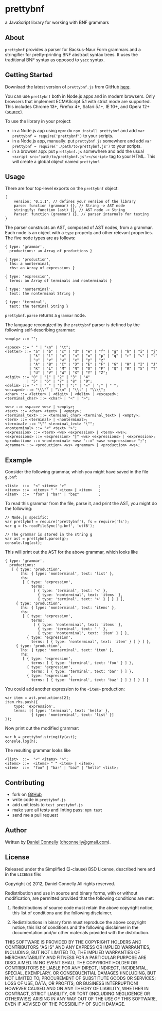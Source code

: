 prettybnf
=========

a JavaScript library for working with BNF grammars

About
-----

`prettybnf` provides a parser for Backus-Naur Form grammars and a stringifier
for pretty-printing BNF abstract syntax trees.  It uses the traditional BNF
syntax as opposed to `yacc` syntax.

Getting Started
---------------

Download the latest version of `prettybnf.js` from GitHub
[here](https://github.com/dhconnelly/prettybnf/downloads).

You can use `prettybnf` both in Node.js apps and in modern browsers.  Only
browsers that implement ECMAScript 5.1 with strict mode are supported.  This
includes Chrome 13+, Firefox 4+, Safari 5.1+, IE 10+, and Opera 12+
([source](http://kangax.github.com/es5-compat-table)).

To use the library in your project:

- in a Node.js app using `npm`: do `npm install prettybnf` and add
  `var prettybnf = require('prettybnf')` to your scripts.
- in a Node.js app, manually: put `prettybnf.js` somewhere and add
  `var prettybnf = require('./path/to/prettybnf.js')` to your scripts.
- in a browser app: put `prettybnf.js` somewhere and add the usual
  `<script src="path/to/prettybnf.js"></script>` tag to your HTML.  This will
  create a global object named `prettybnf`.

Usage
-----

There are four top-level exports on the `prettybnf` object:

    {
        version: '0.1.1', // defines your version of the library
        parse: function (grammar) {}, // String -> AST node
        stringify: function (ast) {}, // AST node -> String
        Parser: function (grammar) {}, // parser internals for testing
    }

The parser constructs an AST, composed of AST nodes, from a grammar.  Each node
is an object with a `type` property  and other relevant properties.  The five
node types are as follows:

    { type: 'grammar',
      productions: an Array of productions }

    { type: 'production',
      lhs: a nonterminal,
      rhs: an Array of expressions }

    { type: 'expression',
      terms: an Array of terminals and nonterminals }

    { type: 'nonterminal',
      text: the nonterminal String }

    { type: 'terminal',
      text: the terminal String }

`prettybnf.parse` returns a `grammar` node.

The language recongized by the `prettybnf` parser is defined by the following
self-describing grammar:

    <empty> ::= "";

    <space> ::= " " | "\n" | "\t";
    <letter> ::= "a" | "b" | "c" | "d" | "e" | "f" | "g" | "h" | "i" | "j"
               | "k" | "l" | "m" | "n" | "o" | "p" | "q" | "r" | "s" | "t"
               | "u" | "v" | "w" | "x" | "y" | "z"
               | "A" | "B" | "C" | "D" | "E" | "F" | "G" | "H" | "I" | "J"
               | "K" | "L" | "M" | "N" | "O" | "P" | "Q" | "R" | "S" | "T"
               | "U" | "V" | "W" | "X" | "Y" | "Z";
    <digit> ::= "0" | "1" | "2" | "3" | "4"
              | "5" | "6" | "7" | "8" | "9";
    <delim> ::= "-" | "_" | "|" | ":" | "=" | ";" | " ";
    <escaped> ::= "\\\"" | "\\n" | "\\t" | "\\\\";
    <char> ::= <letter> | <digit> | <delim> | <escaped>;
    <terminal_char> ::= <char> | "<" | ">";

    <ws> ::= <space> <ws> | <empty>;
    <text> ::= <char> <text> | <empty>;
    <terminal_text> ::= <terminal_char> <terminal_text> | <empty>;
    <term> ::= <terminal> | <nonterminal>;
    <terminal> ::= "\"" <terminal_text> "\"";
    <nonterminal> ::= "<" <text> ">";
    <expression> ::= <term> <ws> <expression> | <term> <ws>;
    <expressions> ::= <expression> "|" <ws> <expressions> | <expression>;
    <production> ::= <nonterminal> <ws> "::=" <ws> <expressions> ";";
    <grammar> ::= <production> <ws> <grammar> | <production> <ws>;

Example
-------

Consider the following grammar, which you might have saved in the file `g.bnf`:

    <list>  ::=  "<" <items> ">"               ;
    <items> ::=  <items> " " <item> | <item>   ;
    <item>  ::=  "foo" | "bar" | "baz"         ;

To read this grammar from the file, parse it, and print the AST, you might do
the following:

    // Node.js specific:
    var prettybnf = require('prettybnf'), fs = require('fs');
    var g = fs.readFileSync('g.bnf', 'utf8');

    // The grammar is stored in the string g
    var ast = prettybnf.parse(g);
    console.log(ast);

This will print out the AST for the above grammar, which looks like

    { type: 'grammar',
      productions:
       [ { type: 'production',
           lhs: { type: 'nonterminal', text: 'list' },
           rhs:
            [ { type: 'expression',
                terms:
                 [ { type: 'terminal', text: '<' },
                   { type: 'nonterminal', text: 'items' },
                   { type: 'terminal', text: '>' } ] } ] },
         { type: 'production',
           lhs: { type: 'nonterminal', text: 'items' },
           rhs:
            [ { type: 'expression',
                terms:
                 [ { type: 'nonterminal', text: 'items' },
                   { type: 'terminal', text: ' ' },
                   { type: 'nonterminal', text: 'item' } ] },
              { type: 'expression',
                terms: [ { type: 'nonterminal', text: 'item' } ] } ] },
         { type: 'production',
           lhs: { type: 'nonterminal', text: 'item' },
           rhs:
            [ { type: 'expression',
                terms: [ { type: 'terminal', text: 'foo' } ] },
              { type: 'expression',
                terms: [ { type: 'terminal', text: 'bar' } ] },
              { type: 'expression',
                terms: [ { type: 'terminal', text: 'baz' } ] } ] } ] }

You could add another expression to the `<item>` production:

    var item = ast.productions[2];
    item.rhs.push({
        type: 'expression',
        terms: [{ type: 'terminal', text: 'hello' },
                { type: 'nonterminal', text: 'list' }]
    });

Now print out the modified grammar:

    var h = prettybnf.stringify(ast);
    console.log(h);

The resulting grammar looks like

    <list>  ::=  "<" <items> ">";
    <items> ::=  <items> " " <item> | <item>;
    <item>  ::=  "foo" | "bar" | "baz" | "hello" <list>;

Contributing
------------

- fork on [GitHub](https://github.com/dhconnelly/prettybnf)
- write code in `prettybnf.js`
- add unit tests to `test_prettybnf.js`
- make sure all tests and linting pass: `npm test`
- send me a pull request

Author
------

Written by [Daniel Connelly](http://dhconnelly.com) (<dhconnelly@gmail.com>).

License
-------

Released under the Simplified (2-clause) BSD License, described here and in
the `LICENSE` file:

Copyright (c) 2012, Daniel Connelly
All rights reserved.

Redistribution and use in source and binary forms, with or without
modification, are permitted provided that the following conditions are met:

1. Redistributions of source code must retain the above copyright notice, this
   list of conditions and the following disclaimer.

2. Redistributions in binary form must reproduce the above copyright notice,
   this list of conditions and the following disclaimer in the documentation
   and/or other materials provided with the distribution.

THIS SOFTWARE IS PROVIDED BY THE COPYRIGHT HOLDERS AND CONTRIBUTORS "AS IS" AND
ANY EXPRESS OR IMPLIED WARRANTIES, INCLUDING, BUT NOT LIMITED TO, THE IMPLIED
WARRANTIES OF MERCHANTABILITY AND FITNESS FOR A PARTICULAR PURPOSE ARE
DISCLAIMED. IN NO EVENT SHALL THE COPYRIGHT HOLDER OR CONTRIBUTORS BE LIABLE
FOR ANY DIRECT, INDIRECT, INCIDENTAL, SPECIAL, EXEMPLARY, OR CONSEQUENTIAL
DAMAGES (INCLUDING, BUT NOT LIMITED TO, PROCUREMENT OF SUBSTITUTE GOODS OR
SERVICES; LOSS OF USE, DATA, OR PROFITS; OR BUSINESS INTERRUPTION) HOWEVER
CAUSED AND ON ANY THEORY OF LIABILITY, WHETHER IN CONTRACT, STRICT LIABILITY,
OR TORT (INCLUDING NEGLIGENCE OR OTHERWISE) ARISING IN ANY WAY OUT OF THE USE
OF THIS SOFTWARE, EVEN IF ADVISED OF THE POSSIBILITY OF SUCH DAMAGE.
